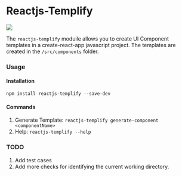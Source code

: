 # Reactjs-Templify

<a href="https://nodei.co/npm/reactjs-templify/"><img src="https://nodei.co/npm/reactjs-templify.png"></a>

The `reactjs-templify` moduile allows you to create UI Component templates in a create-react-app javascript project. The templates are created in the `/src/components` folder.

### Usage

#### Installation

`npm install reactjs-templify --save-dev`

#### Commands

1. Generate Template: `reactjs-templify generate-component <componentName>`
2. Help: `reactjs-templify --help`

### TODO

1. Add test cases
2. Add more checks for identifying the current working directory.
